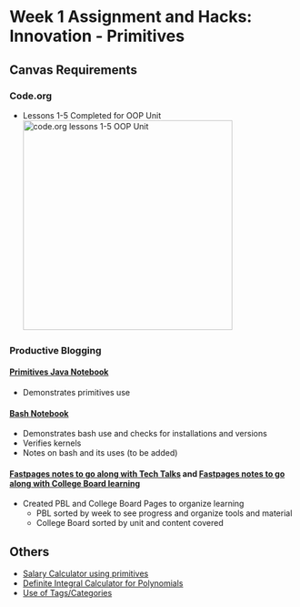 # Week 1 Assignment and Hacks: Innovation - Primitives

## Canvas Requirements

### Code.org

- Lessons 1-5 Completed for OOP Unit
  <img width="368" alt="code.org lessons 1-5 OOP Unit" src="https://user-images.githubusercontent.com/75715248/187126993-236b87a8-faa8-4670-b186-8456174fb01f.png">

### Productive Blogging

#### [**Primitives Java Notebook**](https://dontran15.github.io/CSAFastPages/java/primitives/week%201/2022/08/23/primitives.html)

- Demonstrates primitives use

#### [**Bash Notebook**](https://dontran15.github.io/CSAFastPages/java/bash/week%201/2022/08/24/bash.html)

- Demonstrates bash use and checks for installations and versions
- Verifies kernels
- Notes on bash and its uses (to be added)

#### [**Fastpages notes to go along with Tech Talks**](https://dontran15.github.io/CSAFastPages/_pages/notes.html) and [**Fastpages notes to go along with College Board learning**](https://dontran15.github.io/CSAFastPages/_pages/college-board-notes.html)

- Created PBL and College Board Pages to organize learning
  - PBL sorted by week to see progress and organize tools and material
  - College Board sorted by unit and content covered

## Others

- [Salary Calculator using primitives](https://dontran15.github.io/CSAFastPages/java/primitives/2022/08/23/primitives.html#Salary-Raise-Calculator)
- [Definite Integral Calculator for Polynomials](https://dontran15.github.io/CSAFastPages/java/object-oriented/primitives/2022/08/26/polynomial-integral-calculator.html)
- [Use of Tags/Categories](https://dontran15.github.io/CSAFastPages/categories/)
